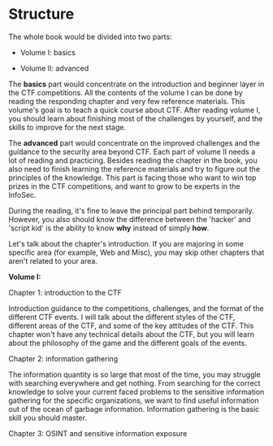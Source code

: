 # Structure

The whole book would be divided into two parts:

* Volume I: basics

* Volume II: advanced

The **basics** part would concentrate on the introduction and beginner layer in the CTF competitions. All the contents of the volume I can be done by reading the responding chapter and very few reference materials. This volume's goal is to teach a quick course about CTF. After reading volume I, you should learn about finishing most of the challenges by yourself, and the skills to improve for the next stage.

The **advanced** part would concentrate on the improved challenges and the guidance to the security area beyond CTF. Each part of volume II needs a lot of reading and practicing. Besides reading the chapter in the book, you also need to finish learning the reference materials and try to figure out the principles of the knowledge. This part is facing those who want to win top prizes in the CTF competitions, and want to grow to be experts in the InfoSec.

During the reading, it's fine to leave the principal part behind temporarily. However, you also should know the difference between the 'hacker' and 'script kid' is the ability to know **why** instead of simply **how**.

Let's talk about the chapter's introduction. If you are majoring in some specific area (for example, Web and Misc), you may skip other chapters that aren't related to your area.

**Volume I:**

Chapter 1: introduction to the CTF

Introduction guidance to the competitions, challenges, and the format of the different CTF events. I will talk about the different styles of the CTF, different areas of the CTF, and some of the key attitudes of the CTF. This chapter won't have any technical details about the CTF, but you will learn about the philosophy of the game and the different goals of the events.

Chapter 2: information gathering

The information quantity is so large that most of the time, you may struggle with searching everywhere and get nothing. From searching for the correct knowledge to solve your current faced problems to the sensitive information gathering for the specific organizations, we want to find useful information out of the ocean of garbage information. Information gathering is the basic skill you should master.

Chapter 3: OSINT and sensitive information exposure